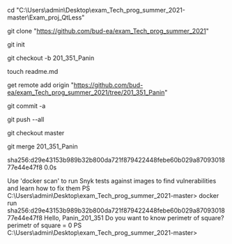 cd "C:\Users\admin\Desktop\exam_Tech_prog_summer_2021-master\Exam_proj_QtLess"

git clone "https://github.com/bud-ea/exam_Tech_prog_summer_2021"

git init 
 
git checkout -b 201_351_Panin

touch readme.md

get remote add origin "https://github.com/bud-ea/exam_Tech_prog_summer_2021/tree/201_351_Panin"

git commit -a

git push --all

git checkout master

git merge 201_351_Panin



sha256:d29e43153b989b32b800da721f879422448febe60b029a8709301877e44e47f8                       0.0s

Use 'docker scan' to run Snyk tests against images to find vulnerabilities and learn how to fix them
PS C:\Users\admin\Desktop\exam_Tech_prog_summer_2021-master> docker run sha256:d29e43153b989b32b800da721f879422448febe60b029a8709301877e44e47f8
Hello, Panin_201_351
Do you want to know perimetr of square?
perimetr of square = 0
PS C:\Users\admin\Desktop\exam_Tech_prog_summer_2021-master>



